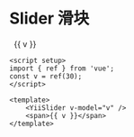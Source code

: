 # Slider 滑块

<script setup>
import { ref } from 'vue'
const v = ref(30)
</script>

<ClientOnly>
  <div class="demo-line">
    <YiiSlider v-model="v" />
    <span style="margin-inline-start:8px">{{ v }}</span>
  </div>
</ClientOnly>

```vue
<script setup>
import { ref } from 'vue';
const v = ref(30);
</script>

<template>
    <YiiSlider v-model="v" />
    <span>{{ v }}</span>
</template>
```
